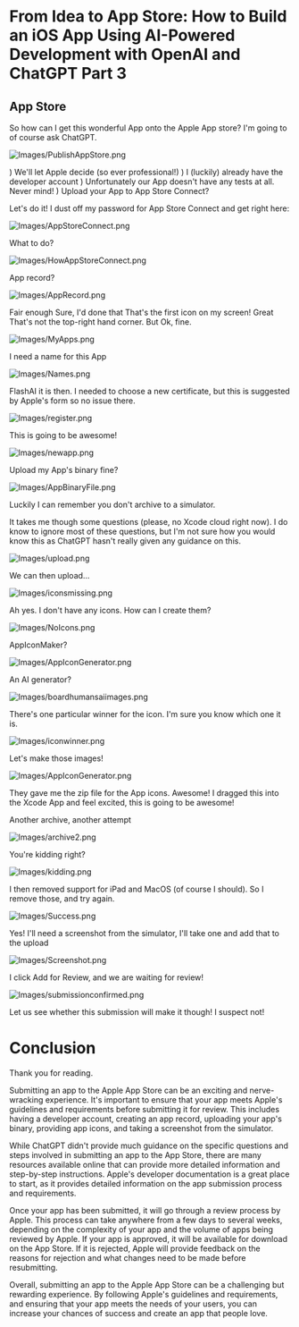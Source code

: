 # From Idea to App Store: How to Build an iOS App Using AI-Powered Development with OpenAI and ChatGPT Part 3
## App Store

So how can I get this wonderful App onto the Apple App store?
I'm going to of course ask ChatGPT.

![Images/PublishAppStore.png](Images/PublishAppStore.png)<br>

) We'll let Apple decide (so ever professional!)
) I (luckily) already have the developer account
) Unfortunately our App doesn't have any tests at all. Never mind!
) Upload your App to App Store Connect?

Let's do it!
I dust off my password for App Store Connect and get right here:

![Images/AppStoreConnect.png](Images/AppStoreConnect.png)<br>

What to do?

![Images/HowAppStoreConnect.png](Images/HowAppStoreConnect.png)<br>

App record?

![Images/AppRecord.png](Images/AppRecord.png)<br>

Fair enough
Sure, I'd done that
That's the first icon on my screen! Great
That's not the top-right hand corner. But Ok, fine.

![Images/MyApps.png](Images/MyApps.png)<br>

I need a name for this App

![Images/Names.png](Images/Names.png)<br>

FlashAI it is then.
I needed to choose a new certificate, but this is suggested by Apple's form so no issue there.

![Images/register.png](Images/register.png)<br>

This is going to be awesome!

![Images/newapp.png](Images/newapp.png)<br>

Upload my App's binary fine?

![Images/AppBinaryFile.png](Images/AppBinaryFile.png)<br>

Luckily I can remember you don't archive to a simulator.

It takes me though some questions (please, no Xcode cloud right now). I do know to ignore most of these questions, but I'm not sure how you would know this as ChatGPT hasn't really given any guidance on this.

![Images/upload.png](Images/upload.png)<br>

We can then upload…

![Images/iconsmissing.png](Images/iconsmissing.png)<br>

Ah yes. I don't have any icons. How can I create them?

![Images/NoIcons.png](Images/NoIcons.png)<br>

AppIconMaker?

![Images/AppIconGenerator.png](Images/AppIconGenerator.png)<br>

An AI generator?

![Images/boardhumansaiimages.png](Images/boardhumansaiimages.png)<br>

There's one particular winner for the icon. I'm sure you know which one it is.

![Images/iconwinner.png](Images/iconwinner.png)<br>

Let's make those images!

![Images/AppIconGenerator.png](Images/AppIconGenerator.png)<br>

They gave me the zip file for the App icons. Awesome! I dragged this into the Xcode App and feel excited, this is going to be awesome!

Another archive, another attempt

![Images/archive2.png](Images/archive2.png)<br>

You're kidding right?

![Images/kidding.png](Images/kidding.png)<br>

I then removed support for iPad and MacOS (of course I should). So I remove those, and try again.

![Images/Success.png](Images/Success.png)<br>

Yes!
I'll need a screenshot from the simulator, I'll take one and add that to the upload

![Images/Screenshot.png](Images/Screenshot.png)<br>

I click Add for Review, and we are waiting for review!

![Images/submissionconfirmed.png](Images/submissionconfirmed.png)<br>


Let us see whether this submission will make it though! I suspect not!

# Conclusion

Thank you for reading.

Submitting an app to the Apple App Store can be an exciting and nerve-wracking experience. It's important to ensure that your app meets Apple's guidelines and requirements before submitting it for review. This includes having a developer account, creating an app record, uploading your app's binary, providing app icons, and taking a screenshot from the simulator.

While ChatGPT didn't provide much guidance on the specific questions and steps involved in submitting an app to the App Store, there are many resources available online that can provide more detailed information and step-by-step instructions. Apple's developer documentation is a great place to start, as it provides detailed information on the app submission process and requirements.

Once your app has been submitted, it will go through a review process by Apple. This process can take anywhere from a few days to several weeks, depending on the complexity of your app and the volume of apps being reviewed by Apple. If your app is approved, it will be available for download on the App Store. If it is rejected, Apple will provide feedback on the reasons for rejection and what changes need to be made before resubmitting.

Overall, submitting an app to the Apple App Store can be a challenging but rewarding experience. By following Apple's guidelines and requirements, and ensuring that your app meets the needs of your users, you can increase your chances of success and create an app that people love.
